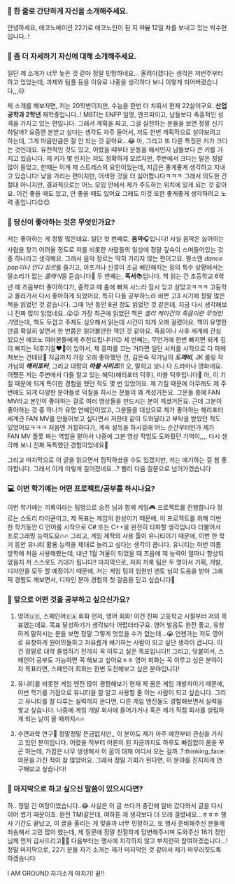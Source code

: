 ### 👋 한 줄로 간단하게 자신을 소개해주세요.

안녕하세요, 에코노베이션 22기로 에코노인이 된 지 ~~11일~~ 12일 차를 보내고 있는 박수현입니다..!



### 🔎 좀 더 자세하기 자신에 대해 소개해주세요.

일단 제 소개가 너무 늦은 것 같아 정말 민망하네요... 올려야겠다는 생각은 저번주부터 하고 있었는데, 과제와 팀플 등을 이유로 나중을 생각하다 보니 이렇게 되어버렸습니다,,,😥

제 소개를 해보자면, 저는 20학번이지만, 수능을 한번 더 치뤄서 현재 22살이구요. **산업공학과 2학년** 재학중입니다..!
MBTI는 ENFP 일명, 엔프피이고, 남들보다 즉흥적인 성격을 가지고 있는 편입니다. 그래서 계획을 짜고, 그걸 실천하는 분들을 보면 정말 신기하달까? 요즘엔 본받고 싶다는 생각도 자주 들어서, 저도 한번 계획적으로 살아보려고 하는데, 그게 마음만큼은 잘 안 되는 것 같아요...😂
아, 그리고 또 다른 특징은 키가 크다는 것인데요. 유전적인 것도 있고, 어렸을 때부터 운동을 해서인지 남들보다 큰 키를 가지고 있습니다. 제 키가 몇 인지는 저도 정확하게 모르지만, 주변에서 크다는 말은 정말 많이 들었고, 한때는 이게 제 스트레스의 요인이었는데, 지금은 좋게좋게 생각하고 지내고 있습니다!
낯을 가리는 편이지만, 어색한 것을 더 싫어합니다ㅋㅋㅋ 그래서 의도한 건 절대 아니지만, 결과적으로는 어느 모임 안에서 제가 주도하는 위치에 있게 되는 것 같아요. 이건 좋을 때도 있고, 안 좋을 때도 있어요 그래도 이것 또한 좋게좋게 생각하려고 노력 중입니다😊😊



### 💌 당신이 좋아하는 것은 무엇인가요?

저는 좋아하는 게 정말 많은데요. 일단 첫 번째로, **음악**🎧입니다! 사실 음악은 싫어하는 사람을 찾기 어려울 정도로 저를 비롯한 사람들의 일상에 정말 깊숙이 스며들어있는 것 중 하나라고 생각해요. 그래서 음악 장르는 딱히 가리지 않는 편이고요. 평소엔 *dance pop이나 인디 장르*를 즐기고, 아프거나 신경이 조금 예민해지는 등의 특수 상황에서는 말소리가 없는 *클래식*을 듣습니다🙂
두 번째는, **독서**📚입니다. 책 읽는 건 초등학교 6학년 때 즈음부터 좋아하다가, 중학교 때 춤에 빠져 사느라 잠시 잊고 살았고ㅋㅋㅋ 고등학교 올라가서 다시 좋아하게 되었어요. 특히 다들 공부하느라 바쁜 고3 시기에 정말 많은 책을 읽었던 것 같습니다. 그때 1년 동안 8권 정도 읽었던 것 같은데, 지금 다시 생각해보니 진짜 많이 읽었네요..😲😲
가장 최근에 읽었던 책은 *셸리 케이건의 죽음이란 무엇인가*였는데, 책도 두껍고 주제도 심오해서 읽는데 시간이 되게 오래 걸렸어요. 책이 유명한 만큼 확실히 살면서 한 번쯤은 읽어볼만한 책인 것 같아요. 죽음이나 사후 세계에 관심 있으신 에코노 여러분들에게 추천드립니다!😉
세 번째는, 무언가에 한번 빠지면 되게 깊이 빠지는 덕후기질❤️‍🔥이 있어서, 제 흥미를 끄는 거라면 일단 서치를 시작으로 다 파헤쳐보는 건데요🧐 지금까지 가장 오래 좋아했던 건, 김은숙 작가님의 **_도깨비_**, JK 롤링 작가님의 **_해리포터_**, 그리고 대망의 **_마블 시리즈_**!!! 오, 말하고 보니 다 드라마나 영화네요. 어쨌든 저는 주변에서 다들 알고 있는 해덕(해리포터 덕후), 마블 덕후입니다🤗
아, 이 기질 때문에 되게 특이한 경험을 했던 적도 몇 번 있었어요. 제 기질 때문에 아무래도 제 주변에도 되게 다양한 분야들로 덕질을 하시는 분들이 꽤 계셨거든요. 그분들 중에 FAN MV라고 본인이 좋아하는 걸로 여러 영상들을 만드시는 분이 계셨거든요. 근데 그분이 좋아하는 것 중 하나가 유명 연예인이었고, 그분들을 대상으로 제가 좋아하는 해리포터 세계관 FAN MV를 만들어보고 싶다면서 저한테 같이 도와달라고 부탁을 받았던 적도 있었어요ㅋㅋㅋ 처음엔 거절하다가, 계속 설득을 하시길래 어느 순간부터인가 제가 FAN MV 플롯 짜는 역할을 맡아서 나중에 그분 영상 작업도 도와줬던 기억이,,,, 다시 생각해 보니 진짜 독특했던 경험이었네요🤣

그리고 마지막으로 이 글을 읽으면서 짐작하셨을 수도 있겠지만, 저는 얘기하는 걸 참 좋아합니다. 그래서 이게 이렇게 길어졌네요...? 빨리 다음 질문으로 넘어가겠습니다



### 💻 이번 학기에는 어떤 프로젝트/공부를 하시나요?

이번 학기에는 끼룩이라는 팀명으로 승진 님과 함께 게임🎮 프로젝트를 진행합니다 장르는 스토리 타이쿤이고, 제 목표는 게임의 완성이기 때문에, 이 프로젝트를 위해 이번 한 학기동안 C 언어를 시작으로 C# 또는 C++을 완전히 타파할 생각입니다 더불어서 프로그래밍 능력도요🔥🔥
그리고, 게임 제작의 사용 툴이 유니티이기 때문에, 이번 한 학기 동안 유니티 활용 능력을 제대로 늘리고 싶다는 생각이 큽니다. 유니티는 이번 여름 방학에 처음 사용해봤는데, 내년 1월 겨울이 되었을 때 즈음에 제 능력이 얼마나 향상되었을지 저 스스로도 기대가 됩니다!!
마지막으로, 저희 끼룩 팀은 두 명이서 기획, 개발, 디자인을 모두 할 예정이기 때문에, 저는 게임 팀의 임원빈 멘토 님의 도움을 받아 그래픽 경험도 해보면서, 디자인 분야 경험의 첫 걸음을 딛고 싶습니다💙



### 👣 앞으로 어떤 것을 공부하고 싶으신가요?

1. 영어🇺🇸, 스페인어🇪🇦 회화
먼저, 영어 회화! 이건 진짜 고등학교 시절부터 저의 목표였는데요. 목표 달성하기가 생각보다 어렵더라구요. 영어 발음도 완전 좋고, 유창하게 말하시는 분들 보면 정말 그렇게 멋있을 수가 없는데...:sob: 언젠가는 저도 영어로 유창하게 원어민들하고 자유롭게 얘기하는 사람이 되고 싶단 생각이 큽니다. 이건 정말로 대학 졸업하기 전까지 꼭 이루고 싶은 목표입니다!! 그리고, 덧붙여서, 스페인어 공부도 가능하면 꼭 해보고 싶어요ㅎㅎ 영어 회화는 꼭 이루고 싶은 분야이자 목표라면, 스페인어 회화는 한번 도전해보고 싶은 분야입니다!

2. 유니티를 비롯한 게임 엔진 많이 경험해보기
현재 제 꿈은 게임 개발자이기 때문에, 이번 학기를 기점으로 유니티을 잘 알고 사용할 줄 아는 사람이 되고 싶습니다. 그리고 유니티를 잘 다루는 실력까지 온다면, 다른 게임 엔진들도 경험해보면서 실력을 쌓고 싶습니다. 나중에 게임 개발 회사에 들어가거나 혹은 제가 직접 회사를 설립하게 되는 날이 올 때까지🔥🔥

3. 수면과학 연구🌌
정말정말 뜬금없지만,, 이 분야도 제가 아주 예전부터 관심을 가지고 있던 분야입니다. 어렸을 적부터 어른이 된 지금까지도 하루도 빠짐없이 꿈을 꾸곤 하는데, 가끔은 너무 생생해서 이 꿈이 대채 어디서 오는 걸까..?:thinking_face: 의문을 가진 적이 참 많았어요. 그래서 정말 기회가 된다면, 이 분야를 진지하게 연구해보고 싶습니다! 



### 💙 마지막으로 하고 싶으신 말씀이 있으시다면?

하.. 정말 긴 여정이었습니다..😂 사실은 이 글 쓰다가 중간에 알바 갔다와서 글을 다시 이어 썼기 때문이죠. 완전 TMI같은데, 여하튼 제 생각보다 더 오래 걸렸네요...ㅎㅎㅎ
행사 기간도 끝났고, 이 글을 올리는 게 맞을까 너무 민망하고, 또 행사 준비해주신 분들께 죄송해서 고민 많이 했는데, 제 질문에 정말 친절하게 답변해주시며 도와주신 16기 정인 님께 먼저 감사드리고💖💖 다음부터는 행사에 지각하지 않고 부지런히 참여하겠습니다...!
정말 마지막으로, 22기 분들 자기 소개는 제가 마지막인 것 같아서 제가 마무리짓도록 하겠습니다

I AM GROUND 자기소개 마치기! 끝!!
